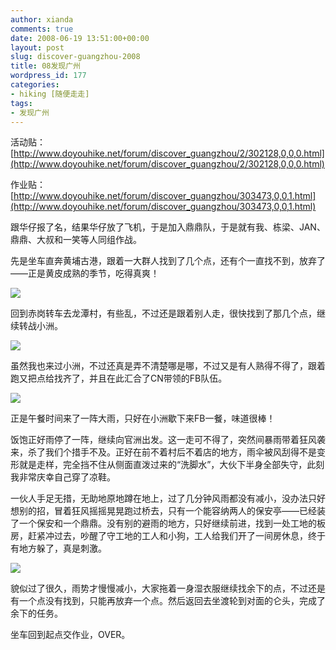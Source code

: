 ```yaml
---
author: xianda
comments: true
date: 2008-06-19 13:51:00+00:00
layout: post
slug: discover-guangzhou-2008
title: 08发现广州
wordpress_id: 177
categories:
- hiking [随便走走]
tags:
- 发现广州
---
```


活动贴：[http://www.doyouhike.net/forum/discover_guangzhou/2/302128,0,0,0.html](http://www.doyouhike.net/forum/discover_guangzhou/2/302128,0,0,0.html)

作业贴：[http://www.doyouhike.net/forum/discover_guangzhou/303473,0,0,1.html](http://www.doyouhike.net/forum/discover_guangzhou/303473,0,0,1.html)

跟华仔报了名，结果华仔放了飞机，于是加入鼎鼎队，于是就有我、栋梁、JAN、鼎鼎、大叔和一笑等人同组作战。

先是坐车直奔黄埔古港，跟着一大群人找到了几个点，还有个一直找不到，放弃了——正是黄皮成熟的季节，吃得真爽！

![](http://public.blu.livefilestore.com/y1p6IRhumgvhvn4oVOepPFJW9ZI8f__Fc-g7Jdo4YOrlvLgSH_k7SL5v7N_qckv5_TcZU3THHuXppZy1RdEnKuuXA/DSC_0798.jpg)

回到赤岗转车去龙潭村，有些乱，不过还是跟着别人走，很快找到了那几个点，继续转战小洲。

<!-- more -->

![](http://public.blu.livefilestore.com/y1ptAZVtcqmrd8HaTZq3sKenOU2j5qZAa9_00QZFdnIUHGv1wnJeWez8TiPysheDJVW4zWAuMZGtpkJbsTUCqBf1g/DSC_0791.jpg)

虽然我也来过小洲，不过还真是弄不清楚哪是哪，不过又是有人熟得不得了，跟着跑又把点给找齐了，并且在此汇合了CN带领的FB队伍。

![](http://public.blu.livefilestore.com/y1pfRB5qrHpDqmos5y-_TitgKOnIC5Nmv9D3WHk_Svz802TjS_pT2cmud58kWXh91LODlQFcAKoOe5Y_iY0aWLBGg/DSC_0826.jpg)

正是午餐时间来了一阵大雨，只好在小洲歇下来FB一餐，味道很棒！

饭饱正好雨停了一阵，继续向官洲出发。这一走可不得了，突然间暴雨带着狂风袭来，杀了我们个措手不及。正好在前不着村后不着店的地方，雨伞被风刮得不是变形就是走样，完全挡不住从侧面直泼过来的“洗脚水”，大伙下半身全部失守，此刻我非常庆幸自己穿了凉鞋。

一伙人手足无措，无助地原地蹲在地上，过了几分钟风雨都没有减小，没办法只好想别的招，冒着狂风摇摇晃晃跑过桥去，只有一个能容纳两人的保安亭——已经装了一个保安和一个鼎鼎。没有别的避雨的地方，只好继续前进，找到一处工地的板房，赶紧冲过去，吵醒了守工地的工人和小狗，工人给我们开了一间房休息，终于有地方躲了，真是刺激。

![](http://public.blu.livefilestore.com/y1pDV5Yym0oPjsLQ58pRgsv819HVNCmUFEJbYW9mDhYm_c6T1aKl5TMnX4jMEOPRcavTex7G9OUYAH8imhY2cU0Mg/DSC_0838.jpg)

貌似过了很久，雨势才慢慢减小，大家拖着一身湿衣服继续找余下的点，不过还是有一个点没有找到，只能再放弃一个点。然后返回去坐渡轮到对面的仑头，完成了余下的任务。

坐车回到起点交作业，OVER。
